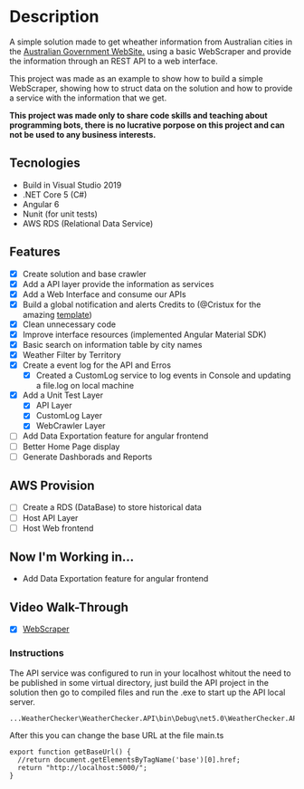 # Description
A simple solution made to get wheather information from Australian cities in the [Australian Government WebSite.](http://www.bom.gov.au/australia/index.shtml) using a basic WebScraper and provide the information through an REST API to a web interface.

This project was made as an example to show how to build a simple WebScraper, showing how to struct data on the solution and how to provide a service with the information that we get.

**This project was made only to share code skills and teaching about programming bots, there is no lucrative porpose on this project and can not be used to any business interests.**

## Tecnologies
- Build in Visual Studio 2019
- .NET Core 5 (C#)
- Angular 6
- Nunit (for unit tests)
- AWS RDS (Relational Data Service)

## Features
* [X] Create solution and base crawler
* [X] Add a API layer provide the information as services
* [X] Add a Web Interface and consume our APIs
* [X] Build a global notification and alerts Credits to \(@Cristux for the amazing [template](https://stackblitz.com/edit/angular-notification-service)\)
* [X] Clean unnecessary code
* [X] Improve interface resources (implemented Angular Material SDK)
* [X] Basic search on information table by city names
* [X] Weather Filter by Territory
* [X] Create a event log for the API and Erros
  * [X] Created a CustomLog service to log events in Console and updating a file.log on local machine
* [X] Add a Unit Test Layer
  * [X] API Layer
  * [X] CustomLog Layer
  * [X] WebCrawler Layer
* [ ] Add Data Exportation feature for angular frontend
* [ ] Better Home Page display
* [ ] Generate Dashborads and Reports

## AWS Provision
* [ ] Create a RDS (DataBase) to store historical data
* [ ] Host API Layer
* [ ] Host Web frontend

## Now I'm Working in...
* Add Data Exportation feature for angular frontend

## Video Walk-Through
* [X] [WebScraper](https://youtu.be/eYQpF0J_Yso)

### Instructions
The API service was configured to run in your localhost whitout the need to be published in some virtual directory, just build the API project in the solution then go to compiled files and run the .exe to start up the API local server.
```
...WeatherChecker\WeatherChecker.API\bin\Debug\net5.0\WeatherChecker.API.exe
```
After this you can change the base URL at the file main.ts
```
export function getBaseUrl() {
  //return document.getElementsByTagName('base')[0].href;
  return "http://localhost:5000/";
}
```
